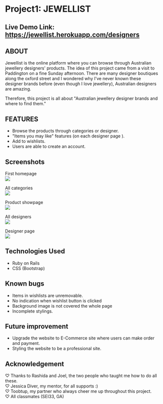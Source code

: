 Project1: JEWELLIST 
===============
Live Demo Link: https://jewellist.herokuapp.com/designers
-------------

ABOUT
------------
Jewellist is the online platform where you can browse through Australian jewellery designers' products. The idea of this project came from a visit to Paddington on a fine Sunday afternoon. There are many designer boutiques along the oxford street and I wondered why I've never known these designer brands before (even though I love jewellery), Australian designers are amazing. 

Therefore, this project is all about "Australian jewellery designer brands and where to find them."

FEATURES
-----------

- Browse the products through categories or designer.
- "Items you may like" features (on each designer page ).
- Add to wishlists.
- Users are able to create an account.


Screenshots
--------
First homepage <br>
![](https://res.cloudinary.com/dluw1enan/image/upload/v1564661839/image%20for%20project1/Screen_Shot_2019-08-01_at_10.11.39_pm_1_rugqag.jpg)

All categories <br>
![](https://res.cloudinary.com/dluw1enan/image/upload/v1564661900/image%20for%20project1/Screen_Shot_2019-08-01_at_10.12.48_pm_lpko09.jpg)

Product showpage <br>
![](https://res.cloudinary.com/dluw1enan/image/upload/v1564662224/image%20for%20project1/Screen_Shot_2019-08-01_at_10.13.32_pm_vqr4xm.jpg)

All designers <br>
![](https://res.cloudinary.com/dluw1enan/image/upload/v1564662337/image%20for%20project1/Screen_Shot_2019-08-01_at_10.13.47_pm_suxitf.jpg)

Designer page <br>
![](https://res.cloudinary.com/dluw1enan/image/upload/v1564662466/image%20for%20project1/Screen_Shot_2019-08-01_at_10.14.09_pm_jc5yqd.jpg)


Technologies Used
------

- Ruby on Rails
- CSS (Bootstrap)

Known bugs
--------
- Items in wishlists are unremovable.
- No indication when wishlist button is clicked
- Background image is not covered the whole page 
- Incomplete stylings.

Future improvement
----------
- Upgrade the website to E-Commerce site where users can make order and payment.
- Styling the website to be a professional site.

Acknowledgement
------

♡ Thanks to Rashida and Joel, the two people who taught me how to do all these.<br>
♡ Jessica Diver, my mentor, for all supports :)<br>
♡ Toobtup, my partner who always cheer me up throughout this project.<br>
♡ All classmates (SEI33, GA)



